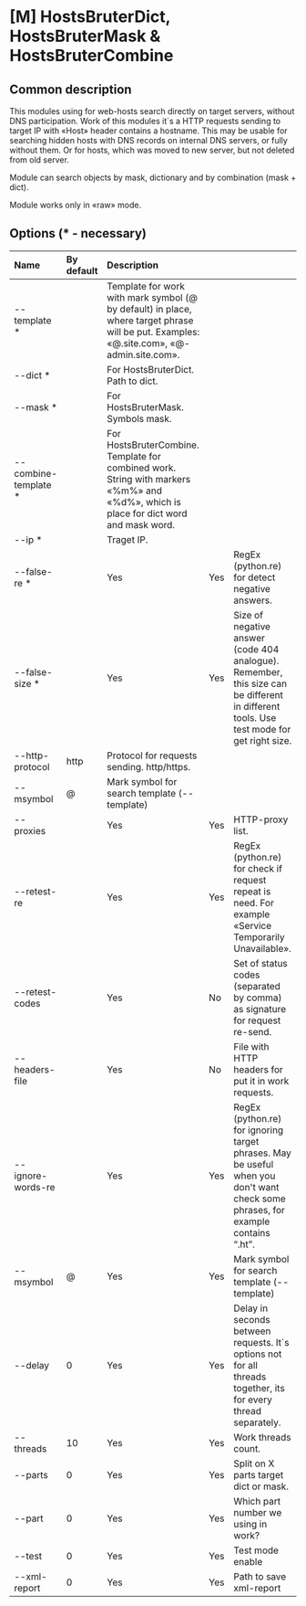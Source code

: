 # \[M\] HostsBruterDict, HostsBruterMask & HostsBruterCombine

## Common description

This modules using for web-hosts search directly on target servers, without DNS participation. Work of this modules it\`s a HTTP requests sending to target IP with «Host» header contains a hostname. This may be usable for searching hidden hosts with DNS records on internal DNS servers, or fully without them. Or for hosts, which was moved to new server, but not deleted from old server.

Module can search objects by mask, dictionary and by combination \(mask + dict\).

Module works only in «raw» mode.

## Options \(\* - necessary\)

| Name | By default | Description |  |  |
| :--- | :--- | :--- | :--- | :--- |
| --template \* |  | Template for work with mark symbol \(@ by default\) in place, where target phrase will be put. Examples:  «@.site.com», «@-admin.site.com». |  |  |
| --dict \* |  | For HostsBruterDict. Path to dict. |  |  |
| --mask \* |  | For HostsBruterMask. Symbols mask. |  |  |
| --combine-template \* |  | For HostsBruterCombine. Template for combined work. String with markers «%m%» and «%d%», which is place for dict word and mask word. |  |  |
| --ip \* |  | Traget IP. |  |  |
| --false-re \* |  | Yes | Yes | RegEx \(python.re\) for detect negative answers. |
| --false-size \* |  | Yes | Yes | Size of negative answer \(code 404 analogue\). Remember, this size can be different in different tools. Use test mode for get right size. |
| --http-protocol | http | Protocol for requests sending. http/https. |  |  |
| --msymbol | @ | Mark symbol for search template \(--template\) |  |  |
| --proxies |  | Yes | Yes | HTTP-proxy list. |
| --retest-re |  | Yes | Yes | RegEx \(python.re\) for check if request repeat is need. For example «Service Temporarily Unavailable». |
| --retest-codes |  | Yes | No | Set of status codes \(separated by comma\) as signature for request re-send. |
| --headers-file |  | Yes | No | File with HTTP headers for put it in work requests. |
| --ignore-words-re |  | Yes | Yes | RegEx \(python.re\) for ignoring target phrases. May be useful when you don't want check some phrases, for example contains “.ht”. |
| --msymbol | @ | Yes | Yes | Mark symbol for search template \(--template\) |
| --delay | 0 | Yes | Yes | Delay in seconds  between requests. It\`s options not for all threads together, its for every thread separately. |
| --threads | 10 | Yes | Yes | Work threads count. |
| --parts | 0 | Yes | Yes | Split on X parts target dict or mask. |
| --part | 0 | Yes | Yes | Which part number we using in work? |
| --test | 0 | Yes | Yes | Test mode enable |
| --xml-report | 0 | Yes | Yes | Path to save xml-report |

